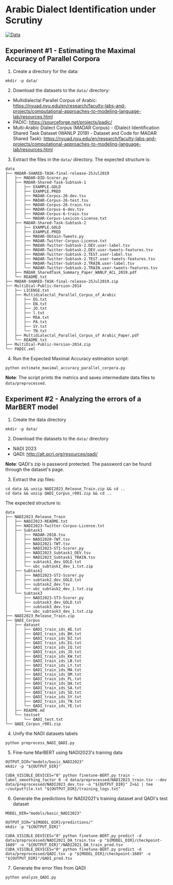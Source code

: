 # Arabic Dialect Identification under Scrutiny
[![Data](https://img.shields.io/badge/Error_Analysis-Annotations-blue)](https://github.com/AMR-KELEG/ADI-under-scrutiny/raw/master/data/annotations.tar.gz)

## Experiment #1 - Estimating the Maximal Accuracy of Parallel Corpora
1. Create a directory for the data:
```
mkdir -p data/
```

2. Download the datasets to the `data/` directory:
- Multidialectal Parallel Corpus of Arabic: https://nyuad.nyu.edu/en/research/faculty-labs-and-projects/computational-approaches-to-modeling-language-lab/resources.html
- PADIC: https://sourceforge.net/projects/padic/
- Multi-Arabic Dialect Corpus (MADAR Corpus) - (Dialect Identification Shared Task Dataset (WANLP 2019) - Dataset and Code for MADAR Shared Task): https://nyuad.nyu.edu/en/research/faculty-labs-and-projects/computational-approaches-to-modeling-language-lab/resources.html

3. Extract the files in the `data/` directory. The expected structure is:
```
data
├── MADAR-SHARED-TASK-final-release-25Jul2019
│   ├── MADAR-DID-Scorer.py
│   ├── MADAR-Shared-Task-Subtask-1
│   │   ├── EXAMPLE.GOLD
│   │   ├── EXAMPLE.PRED
│   │   ├── MADAR-Corpus-26-dev.tsv
│   │   ├── MADAR-Corpus-26-test.tsv
│   │   ├── MADAR-Corpus-26-train.tsv
│   │   ├── MADAR-Corpus-6-dev.tsv
│   │   ├── MADAR-Corpus-6-train.tsv
│   │   └── MADAR-Corpus-Lexicon-License.txt
│   ├── MADAR-Shared-Task-Subtask-2
│   │   ├── EXAMPLE.GOLD
│   │   ├── EXAMPLE.PRED
│   │   ├── MADAR-Obtain-Tweets.py
│   │   ├── MADAR-Twitter-Corpus-License.txt
│   │   ├── MADAR-Twitter-Subtask-2.DEV.user-label.tsv
│   │   ├── MADAR-Twitter-Subtask-2.DEV.user-tweets-features.tsv
│   │   ├── MADAR-Twitter-Subtask-2.TEST.user-label.tsv
│   │   ├── MADAR-Twitter-Subtask-2.TEST.user-tweets-features.tsv
│   │   ├── MADAR-Twitter-Subtask-2.TRAIN.user-label.tsv
│   │   └── MADAR-Twitter-Subtask-2.TRAIN.user-tweets-features.tsv
│   ├── MADAR_SharedTask_Summary_Paper_WANLP_ACL_2019.pdf
│   └── README.txt
├── MADAR-SHARED-TASK-final-release-25Jul2019.zip
├── MultiDial-Public-Version-2014
│   ├── LICENSE.txt
│   ├── Multidialectal_Parallel_Corpus_of_Arabic
│   │   ├── EG.txt
│   │   ├── EN.txt
│   │   ├── JO.txt
│   │   ├── l.txt
│   │   ├── MSA.txt
│   │   ├── PA.txt
│   │   ├── SY.txt
│   │   └── TN.txt
│   ├── Multidialectal_Parallel_Corpus_of Arabic_Paper.pdf
│   └── README.txt
├── MultiDial-Public-Version-2014.zip
└── PADIC.xml
```

4. Run the Expected Maximal Accuracy estimation script:
```
python estimate_maximal_accuracy_parallel_corpora.py
```
**Note**: The script prints the metrics and saves intermediate data files to `data/preprocessed`.

## Experiment #2 - Analyzing the errors of a MarBERT model
1. Create the data directory
```
mkdir -p data/
```

2. Download the datasets to the `data/` directory
- NADI 2023
- QADI: http://alt.qcri.org/resources/qadi/

**Note**: QADI's zip is password protected. The password can be found through the dataset's page.

3. Extract the zip files:
```
cd data && unzip NADI2023_Release_Train.zip && cd ..
cd data && unzip QADI_Corpus_r001.zip && cd ..
```

The expected structure is:
```
data
├── NADI2023_Release_Train
│   ├── NADI2023-README.txt
│   ├── NADI2023-Twitter-Corpus-License.txt
│   ├── Subtask1
│   │   ├── MADAR-2018.tsv
│   │   ├── NADI2020-TWT.tsv
│   │   ├── NADI2021-TWT.tsv
│   │   ├── NADI2023-ST1-Scorer.py
│   │   ├── NADI2023_Subtask1_DEV.tsv
│   │   ├── NADI2023_Subtask1_TRAIN.tsv
│   │   ├── subtask1_dev_GOLD.txt
│   │   └── ubc_subtask1_dev_1.txt.zip
│   ├── Subtask2
│   │   ├── NADI2023-ST2-Scorer.py
│   │   ├── subtask2_dev_GOLD.txt
│   │   ├── subtask2_dev.tsv
│   │   └── ubc_subtask2_dev_1.txt.zip
│   └── Subtask3
│       ├── NADI2023-ST3-Scorer.py
│       ├── subtask3_dev_GOLD.txt
│       ├── subtask3_dev.tsv
│       └── ubc_subtask3_dev_1.txt.zip
├── NADI2023_Release_Train.zip
├── QADI_Corpus
│   ├── dataset
│   │   ├── QADI_train_ids_AE.txt
│   │   ├── QADI_train_ids_BH.txt
│   │   ├── QADI_train_ids_DZ.txt
│   │   ├── QADI_train_ids_EG.txt
│   │   ├── QADI_train_ids_IQ.txt
│   │   ├── QADI_train_ids_JO.txt
│   │   ├── QADI_train_ids_KW.txt
│   │   ├── QADI_train_ids_LB.txt
│   │   ├── QADI_train_ids_LY.txt
│   │   ├── QADI_train_ids_MA.txt
│   │   ├── QADI_train_ids_OM.txt
│   │   ├── QADI_train_ids_PL.txt
│   │   ├── QADI_train_ids_QA.txt
│   │   ├── QADI_train_ids_SA.txt
│   │   ├── QADI_train_ids_SD.txt
│   │   ├── QADI_train_ids_SY.txt
│   │   ├── QADI_train_ids_TN.txt
│   │   └── QADI_train_ids_YE.txt
│   ├── README.md
│   └── testset
│       └── QADI_test.txt
└── QADI_Corpus_r001.zip
```

4. Unify the NADI datasets labels
```
python preprocess_NADI_QADI.py
```

5. Fine-tune MarBERT using NADI2023's training data
```
OUTPUT_DIR="models/basic_NADI2023"
mkdir -p "${OUTPUT_DIR}"

CUDA_VISIBLE_DEVICES="0" python finetune-BERT.py train -label_smoothing_factor 0 -d data/preprocessed/NADI2023_train.tsv --dev data/preprocessed/NADI2023_dev.tsv -o "${OUTPUT_DIR}" 2>&1 | tee ~/outputfile.txt "${OUTPUT_DIR}/training_logs.txt"
```

6. Generate the predictions for NADI2021's training dataset and QADI's test dataset
```
MODEL_DIR="models/basic_NADI2023"

OUTPUT_DIR="${MODEL_DIR}/predictions/"
mkdir -p "${OUTPUT_DIR}"

CUDA_VISIBLE_DEVICES="0" python finetune-BERT.py predict -d data/preprocessed/NADI2021_DA_train.tsv -p "${MODEL_DIR}/checkpoint-1689" -o "${OUTPUT_DIR}"/NADI2021_DA_train_pred.tsv
CUDA_VISIBLE_DEVICES="0" python finetune-BERT.py predict -d data/preprocessed/QADI.tsv -p "${MODEL_DIR}/checkpoint-1689" -o "${OUTPUT_DIR}"/QADI_pred.tsv
```

7. Generate the error files from QADI
```
python analyze_QADI.py
```
